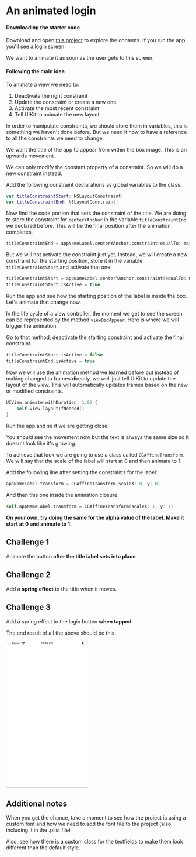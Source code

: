# An animated login

#### Downloading the starter code

Download and open [this project](https://github.com/amelinagzz/animations-starter) to explore the contents. If you run the app you'll see a login screen.

We want to animate it as soon as the user gets to this screen.

#### Following the main idea

To animate a view we need to:
1. Deactivate the right constraint
2. Update the constraint or create a new one
3. Activate the most recent constraint
4. Tell UIKit to animate the new layout

In order to manipulate constraints, we should store them in variables, this is something we haven't done before. But we need it now to have a reference to all the constraints we need to change.

We want the title of the app to appear from within the box image. This is an upwards movement.

We can only modify the constant property of a constraint. So we will do a new constraint instead.

Add the following constraint declarations as global variables to the class.

```swift
var titleConstraintStart: NSLayoutConstraint!
var titleConstraintEnd: NSLayoutConstraint!
```

Now find the code portion that sets the constraint of the title. We are doing to store the constraint for `centerYAnchor` in the variable `titleConstraintEnd` we declared before. This will be the final position after the animation completes.

```swift
titleConstraintEnd = appNameLabel.centerYAnchor.constraint(equalTo: mainImage.topAnchor, constant: -60)
```

But we will not activate the constraint just yet. Instead, we will create a new constraint for the starting position, store it in the variable `titleConstraintStart` and activate that one.

```swift
titleConstraintStart = appNameLabel.centerYAnchor.constraint(equalTo: mainImage.centerYAnchor, constant: 5)
titleConstraintStart.isActive = true
```

Run the app and see how the starting position of the label is inside the box. Let's animate that change now.

In the life cycle of a view controller, the moment we get to see the screen can be represented by the method `viewDidAppear`. Here is where we will trigger the animation.

Go to that method, deactivate the starting constraint and activate the final constraint.

```swift
titleConstraintStart.isActive = false
titleConstraintEnd.isActive = true
```

Now we will use the animation method we learned before but instead of making changed to frames directly, we well just tell UIKit to update the layout of the view. This will automatically updates frames based on the new or modified constraints.

```swift
UIView.animate(withDuration: 1.0) {
    self.view.layoutIfNeeded()
}
```

Run the app and se if we are getting close.

You should see the movement now but the text is always the same size so it doesn't look like it's growing.

To achieve that look we are going to use a class called `CGAffineTransform`. We will say that the scale of the label will start at 0 and then animate to 1.

Add the following line after setting the constraints for the label:

```swift
appNameLabel.transform = CGAffineTransform(scaleX: 0, y: 0)
```

And then this one inside the animation closure.

```swift
self.appNameLabel.transform = CGAffineTransform(scaleX: 1, y: 1)
```

**On your own, try doing the same for the alpha value of the label. Make it start at 0 and animate to 1.**

## Challenge 1

Animate the button **after the title label sets into place**.

## Challenge 2

Add a **spring effect** to the title when it moves.

## Challenge 3

Add a spring effect to the login button **when tapped**.

The end result of all the above should be this:

![login](assets/login.gif)

## Additional notes

When you get the chance, take a moment to see how the project is using a custom font and how we need to add the font file to the project (also including it in the .plist file)

Also, see how there is a custom class for the textfields to make them look different than the default style.
